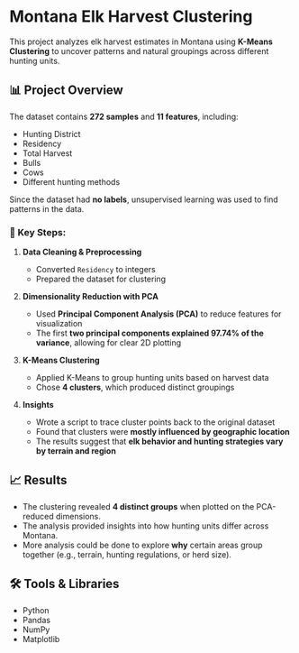 # Montana Elk Harvest Clustering

This project analyzes elk harvest estimates in Montana using **K-Means Clustering** to uncover patterns and natural groupings across different hunting units.

## 📊 Project Overview
The dataset contains **272 samples** and **11 features**, including:
- Hunting District
- Residency
- Total Harvest
- Bulls
- Cows
- Different hunting methods

Since the dataset had **no labels**, unsupervised learning was used to find patterns in the data.  

### 🔑 Key Steps:
1. **Data Cleaning & Preprocessing**  
   - Converted `Residency` to integers 
   - Prepared the dataset for clustering  

2. **Dimensionality Reduction with PCA**  
   - Used **Principal Component Analysis (PCA)** to reduce features for visualization  
   - The first **two principal components explained 97.74% of the variance**, allowing for clear 2D plotting  

3. **K-Means Clustering**  
   - Applied K-Means to group hunting units based on harvest data  
   - Chose **4 clusters**, which produced distinct groupings  

4. **Insights**  
   - Wrote a script to trace cluster points back to the original dataset  
   - Found that clusters were **mostly influenced by geographic location**  
   - The results suggest that **elk behavior and hunting strategies vary by terrain and region**

## 📈 Results
- The clustering revealed **4 distinct groups** when plotted on the PCA-reduced dimensions.  
- The analysis provided insights into how hunting units differ across Montana.  
- More analysis could be done to explore **why** certain areas group together (e.g., terrain, hunting regulations, or herd size).

## 🛠 Tools & Libraries
- Python  
- Pandas  
- NumPy  
- Matplotlib
